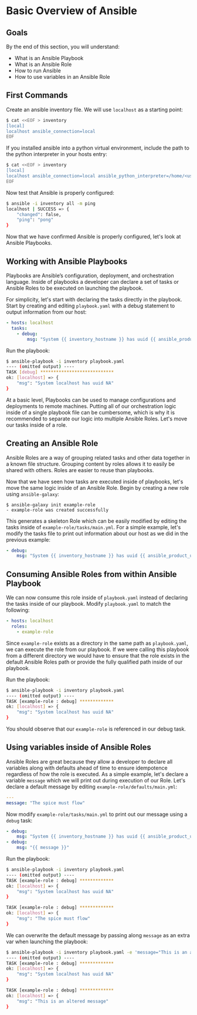 # Basic Overview of Ansible

## Goals

By the end of this section, you will understand:
- What is an Ansible Playbook
- What is an Ansible Role
- How to run Ansible
- How to use variables in an Ansible Role

## First Commands

Create an ansible inventory file. We will use `localhost` as a starting point:
```bash
$ cat <<EOF > inventory
[local]
localhost ansible_connection=local
EOF
```

If you installed ansible into a python virtual environment, include the path to
the python interpreter in your hosts entry:
```bash
$ cat <<EOF > inventory
[local]
localhost ansible_connection=local ansible_python_interpreter=/home/<username>/operatordev/<project>/bin/python
EOF
```

Now test that Ansible is properly configured:
```bash
$ ansible -i inventory all -m ping
localhost | SUCCESS => {
    "changed": false,
    "ping": "pong"
}
```

Now that we have confirmed Ansible is properly configured, let's look at Ansible Playbooks.

## Working with Ansible Playbooks

Playbooks are Ansible’s configuration, deployment, and orchestration language. Inside of playbooks a developer can declare a set of tasks or Ansible Roles to be executed on launching the playbook.

For simplicity, let's start with declaring the tasks directly in the playbook. Start by creating and editing `playbook.yaml` with a debug statement to output information from our host:
```yaml
- hosts: localhost
  tasks:
    - debug:
        msg: "System {{ inventory_hostname }} has uuid {{ ansible_product_uuid }}"
```

Run the playbook:
```bash
$ ansible-playbook -i inventory playbook.yaml
---- (omitted output) ----
TASK [debug] ****************************
ok: [localhost] => {
    "msg": "System localhost has uuid NA"
}
```

At a basic level, Playbooks can be used to manage configurations and deployments to remote machines. Putting all of our orchestration logic inside of a single playbook file can be cumbersome, which is why it is recommended to separate our logic into multiple Ansible Roles. Let's move our tasks inside of a role.

## Creating an Ansible Role

Ansible Roles are a way of grouping related tasks and other data together in a
known file structure. Grouping content by roles allows it to easily be shared
with others. Roles are easier to reuse than playbooks.

Now that we have seen how tasks are executed inside of playbooks, let's move the same logic inside of an Ansible Role. Begin by creating a new role using `ansible-galaxy`:
```
$ ansible-galaxy init example-role
- example-role was created successfully
```

This generates a skeleton Role which can be easily modified by editing the tasks inside of `example-role/tasks/main.yml`. For a simple example, let's modify the tasks file to print out information about our host as we did in the previous example:
```yaml
- debug:
    msg: "System {{ inventory_hostname }} has uuid {{ ansible_product_uuid }}"
```

## Consuming Ansible Roles from within Ansible Playbook

We can now consume this role inside of `playbook.yaml` instead of declaring the tasks inside of our playbook. Modify `playbook.yaml` to match the following:
```yaml
- hosts: localhost
  roles:
    - example-role
```

Since `example-role` exists as a directory in the same path as `playbook.yaml`, we can execute the role from our playbook. If we were calling this playbook from a different directory we would have to ensure that the role exists in the default Ansible Roles path or provide the fully qualified path inside of our playbook.

Run the playbook:
```bash
$ ansible-playbook -i inventory playbook.yaml
---- (omitted output) ----
TASK [example-role : debug] *************
ok: [localhost] => {
    "msg": "System localhost has uuid NA"
}
```

You should observe that our `example-role` is referenced in our debug task.

## Using variables inside of Ansible Roles

Ansible Roles are great because they allow a developer to declare all variables
along with defaults ahead of time to ensure idempotence regardless of how the
role is executed. As a simple example, let's declare a variable `message` which
we will print out during execution of our Role. Let's declare a default message
by editing `example-role/defaults/main.yml`:
```yaml
---
message: "The spice must flow"
```

Now modify `example-role/tasks/main.yml` to print out our message using a `debug` task:
```yaml
- debug:
    msg: "System {{ inventory_hostname }} has uuid {{ ansible_product_uuid }}"
- debug:
    msg: "{{ message }}"
```

Run the playbook:
```bash
$ ansible-playbook -i inventory playbook.yaml
---- (omitted output) ----
TASK [example-role : debug] *************
ok: [localhost] => {
    "msg": "System localhost has uuid NA"
}

TASK [example-role : debug] *************
ok: [localhost] => {
    "msg": "The spice must flow"
}
```

We can overwrite the default message by passing along `message` as an extra var when launching the playbook:
```bash
$ ansible-playbook -i inventory playbook.yaml -e 'message="This is an altered message"'
---- (omitted output) ----
TASK [example-role : debug] *************
ok: [localhost] => {
    "msg": "System localhost has uuid NA"
}

TASK [example-role : debug] *************
ok: [localhost] => {
    "msg": "This is an altered message"
}
```

